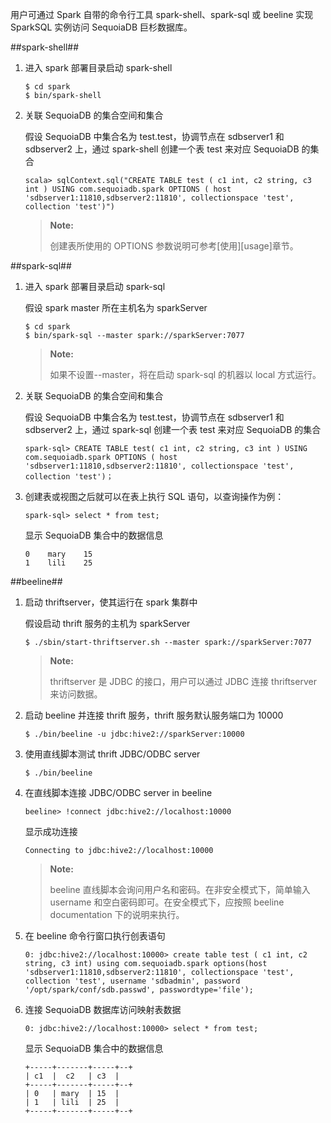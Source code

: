 [^_^]:
    SparkSQL 实例-连接


用户可通过 Spark 自带的命令行工具 spark-shell、spark-sql 或 beeline 实现 SparkSQL 实例访问 SequoiaDB 巨杉数据库。

##spark-shell##

1. 进入 spark 部署目录启动 spark-shell

    ```lang-bash
    $ cd spark
    $ bin/spark-shell
    ```
2. 关联 SequoiaDB 的集合空间和集合

    假设 SequoiaDB 中集合名为 test.test，协调节点在 sdbserver1 和 sdbserver2 上，通过 spark-shell 创建一个表 test 来对应 SequoiaDB 的集合

    ```lang-sql
    scala> sqlContext.sql("CREATE TABLE test ( c1 int, c2 string, c3 int ) USING com.sequoiadb.spark OPTIONS ( host 'sdbserver1:11810,sdbserver2:11810', collectionspace 'test', collection 'test')")
    ```

    > **Note:**
    >
    > 创建表所使用的 OPTIONS 参数说明可参考[使用][usage]章节。 

##spark-sql##

1. 进入 spark 部署目录启动 spark-sql

    假设 spark master 所在主机名为 sparkServer

    ```lang-bash
    $ cd spark
    $ bin/spark-sql --master spark://sparkServer:7077
    ```

    >**Note:**
    >
    > 如果不设置--master，将在启动 spark-sql 的机器以 local 方式运行。

2. 关联 SequoiaDB 的集合空间和集合
 
    假设 SequoiaDB 中集合名为 test.test，协调节点在 sdbserver1 和 sdbserver2 上，通过 spark-sql 创建一个表 test 来对应 SequoiaDB 的集合

    ```lang-sql
    spark-sql> CREATE TABLE test( c1 int, c2 string, c3 int ) USING com.sequoiadb.spark OPTIONS ( host 'sdbserver1:11810,sdbserver2:11810', collectionspace 'test', collection 'test')；
    ```

3. 创建表或视图之后就可以在表上执行 SQL 语句，以查询操作为例：

    ```lang-sql
    spark-sql> select * from test;
    ```

    显示 SequoiaDB 集合中的数据信息
   
    ```lang-text  
    0	 mary	 15
    1	 lili	 25
    ```

##beeline##

1. 启动 thriftserver，使其运行在 spark 集群中

    假设启动 thrift 服务的主机为 sparkServer 

    ```lang-bash
    $ ./sbin/start-thriftserver.sh --master spark://sparkServer:7077 
    ```

    >**Note:**
    >
    > thriftserver 是 JDBC 的接口，用户可以通过 JDBC 连接 thriftserver 来访问数据。

2. 启动 beeline 并连接 thrift 服务，thrift 服务默认服务端口为 10000

    ```lang-bash
    $ ./bin/beeline -u jdbc:hive2://sparkServer:10000 
    ```

3. 使用直线脚本测试 thrift JDBC/ODBC server

    ```lang-bash
    $ ./bin/beeline
    ```

4. 在直线脚本连接 JDBC/ODBC server in beeline

    ```lang-bash
    beeline> !connect jdbc:hive2://localhost:10000
    ```

    显示成功连接

    ```lang-text
    Connecting to jdbc:hive2://localhost:10000
    ```

    >**Note:** 
    >
    > beeline 直线脚本会询问用户名和密码。在非安全模式下，简单输入 username 和空白密码即可。在安全模式下，应按照 beeline documentation 下的说明来执行。

5. 在 beeline 命令行窗口执行创表语句

    ```lang-sql
    0: jdbc:hive2://localhost:10000> create table test ( c1 int, c2 string, c3 int) using com.sequoiadb.spark options(host 'sdbserver1:11810,sdbserver2:11810', collectionspace 'test', collection 'test', username 'sdbadmin', password '/opt/spark/conf/sdb.passwd', passwordtype='file'); 
    ```

6. 连接 SequoiaDB 数据库访问映射表数据

    ```lang-sql
    0: jdbc:hive2://localhost:10000> select * from test;
    ```

    显示 SequoiaDB 集合中的数据信息

    ```lang-text
    +-----+-------+-----+--+
    | c1  |  c2   | c3  |
    +-----+-------+-----+--+
    | 0   | mary  | 15  |
    | 1   | lili  | 25  |
    +-----+-------+-----+--+
    ```


[^_^]:
    本文使用的所有引用及链接
[usage]:manual/Database_Instance/Relational_Instance/SparkSQL_Instance/Operation/usage.md